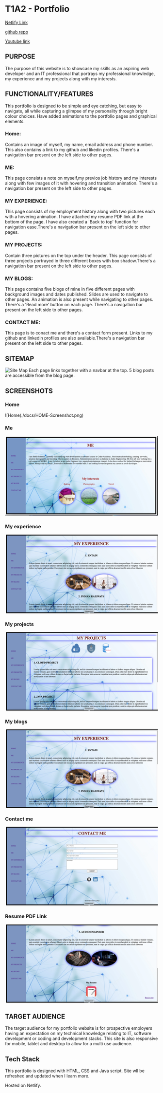 # T1A2 - Portfolio

[Netlify Link](https://steffyjohnson.netlify.app/)
    
[github repo](https://github.com/Steff4evr/portfolio)

[Youtube link](https://youtu.be/8gfiuOloo_Q)



## PURPOSE
The purpose of this website is to showcase my skills as an aspiring web developer and an IT professional that portrays my professional knowledge, my experience and my projects along with my interests.


## FUNCTIONALITY/FEATURES
This portfolio is designed to be simple and eye catching, but easy to navigate, all while capturing a glimpse of my personality through bright colour choices.
Have added animations to the portfolio pages and graphical elements.

### Home: 
Contains an image of myself, my name, email address and phone number. This also contains a link to my github and likedin  profiles.
There's a navigation bar present on the left side to other pages.


### ME: 
This page consists a note on myself,my previos job history and my interests along with few images of it with hovering and transition animation. There's a navigation bar present on the left side to other pages.


### MY EXPERIENCE: 
This page consists of my employment history along with two pictures each with a hovering animation. I have attached my resume PDF link at the bottom of the page. I have also created  a 'Back to top' function for navigation ease.There's a navigation bar present on the left side to other pages.


### MY PROJECTS: 
Contain three pictures on the top under the header. This page consists of three projects portrayed in three different boxes with box shadow.There's a navigation bar present on the left side to other pages.
  

### MY BLOGS: 
This page contains five blogs of mine in five different pages with background images and dates published. Slides are used to navigate to other pages. An animation is also present while navigating to other pages. There's a 'Read more' button on each page. There's a navigation bar present on the left side to other pages.


### CONTACT ME: 
This page is to conact me and there's a contact form present. Links to my github and linkedin profiles are also available.There's a navigation bar present on the left side to other pages.



## SITEMAP
![Site Map](./docs/sitemap.png)
Each page links together with a navbar at the top. 5 blog posts are accessible from the blog page.



## SCREENSHOTS

### Home
![Home(./docs/HOME-Screenshot.png)

### Me
![Me](./docs/ME-Screenshot.png)

### My experience
![MY experience](./docs/MYEXP-Screenshot.png)

### My projects
![My projects](./docs/MYPROJ-Screenshot.png)

### My blogs
![My blogs](./docs/MYBLOGS-Screenshot.png)

### Contact me
![Contact me](./docs/CONTACTME-Screenshot.png)

### Resume PDF Link
![Resume PDF](./docs/RESUME-Screenshot.png)

## TARGET AUDIENCE
The target audience for my portfolio website is for prospective employers having an expectation on my technical knowledge relating to IT, software development or coding and development stacks. This site is also responsive for mobile, tablet and desktop to allow for a multi use audience.


## Tech Stack
This portfolio is designed with HTML, CSS and Java script. Site wll be refreshed and updated when I learn more. 

Hosted on Netlify.